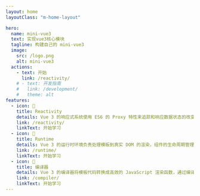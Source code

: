 ```yaml
---
layout: home
layoutClass: "m-home-layout"

hero:
  name: mini-vue3
  text: 实现vue3核心模块
  tagline: 构建自己的 mini-vue3
  image:
    src: /logo.png
    alt: mini-vue3
  actions:
    - text: 开始
      link: /reactivity/
    # - text: 开发指南
    #   link: /development/
    #   theme: alt
features:
  - icon: 📖
    title: Reactivity
    details: Vue 3 的响应式系统使用 ES6 的 Proxy 特性来追踪和响应数据状态的改变，为构建动态用户界面提供了高效的数据绑定和更新机制
    link: /reactivity/
    linkText: 开始学习
  - icon: 🐞
    title: Runtime
    details: Vue 3 的运行时环境负责处理模板到真实 DOM 的渲染，组件的生命周期管理，以及通过优化和 Tree-shaking 提供更快速、轻量级的应用性能
    link: /runtime/
    linkText: 开始学习
  - icon: 💯
    title: 编译器
    details: Vue 3 的编译器将模板代码转换成高效的 JavaScript 渲染函数，通过编译时优化提高应用运行时的性能和效率
    link: /compiler/
    linkText: 开始学习
---
```


<style>
/*爱的魔力转圈圈*/
.m-home-layout .image-src:hover {
  transform: translate(-50%, -50%) rotate(666turn);
  transition: transform 59s 1s cubic-bezier(0.3, 0, 0.8, 1);
}

.m-home-layout .details small {
  opacity: 0.8;
}
</style>
